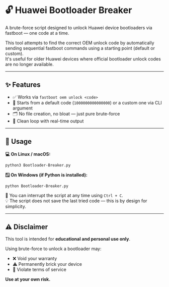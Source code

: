 # 🔓 Huawei Bootloader Breaker

A brute-force script designed to unlock Huawei device bootloaders via fastboot — one code at a time.

This tool attempts to find the correct OEM unlock code by automatically sending sequential fastboot commands using a starting point (default or custom).  
It's useful for older Huawei devices where official bootloader unlock codes are no longer available.

---

## ✨ Features

- ✅ Works via `fastboot oem unlock <code>`
- 🔁 Starts from a default code (`1000000000000000`) or a custom one via CLI argument
- 🗂️ No file creation, no bloat — just pure brute-force
- 💬 Clean loop with real-time output

---

## 🧪 Usage

**💻 On Linux / macOS:**
```
python3 Bootloader-Breaker.py
```

**🪟 On Windows (if Python is installed):**
```
python Bootloader-Breaker.py
```

🛑 You can interrupt the script at any time using `Ctrl + C`.  
💡 The script does not save the last tried code — this is by design for simplicity.

---

## ⚠️ Disclaimer

This tool is intended for **educational and personal use only**.

Using brute-force to unlock a bootloader may:

- ❌ Void your warranty
- ⚠️ Permanently brick your device
- 🚫 Violate terms of service

**Use at your own risk.**
